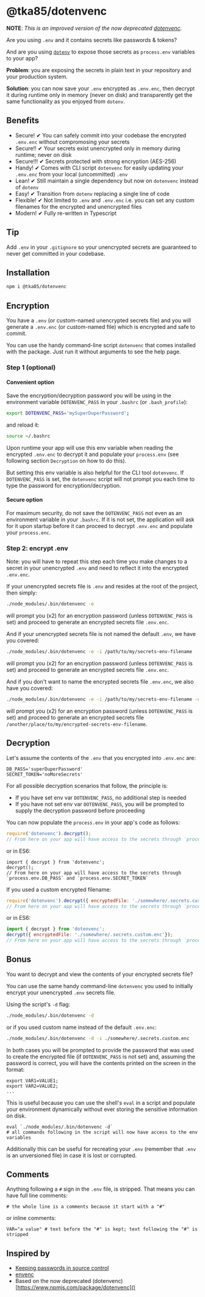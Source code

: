# @tka85/dotenvenc

**NOTE**: *This is an improved version of the now deprecated [dotenvenc](https://www.npmjs.com/package/dotenvenc).*

Are you using `.env` and it contains secrets like passwords & tokens?

And are you using [`dotenv`](https://www.npmjs.com/package/dotenv) to expose those secrets as `process.env` variables to your app?

**Problem**: you are exposing the secrets in plain text in your repository and your production system.

**Solution**: you can now save your `.env` encrypted as `.env.enc`, then decrypt it during runtime only in memory (never on disk) and transparently get the same functionality as you enjoyed from `dotenv`.

## Benefits

* Secure!
  ✔ You can safely commit into your codebase the encrypted `.env.enc` without compromosing your secrets
* Secure!!
  ✔ Your secrets exist unencrypted only in memory during runtime; never on disk
* Secure!!!
  ✔ Secrets protected with strong encryption (AES-256)
* Handy!
  ✔ Comes with CLI script `dotenvenc` for easily updating your `.env.enc` from your local (uncommitted) `.env`
* Lean!
  ✔ Still maintain a single dependency but now on `dotenvenc` instead of `dotenv`
* Easy!
  ✔ Transition from `dotenv` replacing a single line of code
* Flexible!
  ✔ Not limited to `.env` and `.env.enc` i.e. you can set any custom filenames for the encrypted and unencrypted files
* Modern!
  ✔ Fully re-written in Typescript

## Tip

Add `.env` in your `.gitignore` so your unencrypted secrets are guaranteed to never get committed in your codebase.

## Installation

```bash
npm i @tka85/dotenvenc
```

## Encryption

You have a `.env` (or custom-named unencrypted secrets file) and you will generate a `.env.enc` (or custom-named file) which is encrypted and safe to commit.

You can use the handy command-line script `dotenvenc` that comes installed with the package. Just run it without arguments to see the help page.

### Step 1 (optional)

#### Convenient option

Save the encryption/decryption password you will be using in the environment variable `DOTENVENC_PASS` in your `.bashrc` (or `.bash_profile`):

```bash
export DOTENVENC_PASS='mySuperDuperPassword';
```

and reload it:

```bash
source ~/.bashrc
```

Upon runtime your app will use this env variable when reading the encrypted `.env.enc` to decrypt it and populate your `process.env` (see following section `Decryption` on how to do this).

But setting this env variable is also helpful for the CLI tool `dotenvenc`. If `DOTENVENC_PASS` is set, the `dotenvenc` script will not prompt you each time to type the password for encryption/decryption.

#### Secure option

For maximum security, do not save the `DOTENVENC_PASS` not even as an environment variable in your `.bashrc`. If it is not set, the application will ask for it upon startup before it can proceed to decrypt `.env.enc` and populate your `process.enc`.

### Step 2: encrypt .env

Note: you will have to repeat this step each time you make changes to a secret in your unencrypted `.env` and need to reflect it into the encrypted `.env.enc`.

If your unencrypted secrets file is `.env` and resides at the root of the project, then simply:

```bash
./node_modules/.bin/dotenvenc -e
```

will prompt you (x2) for an encryption password (unless `DOTENVENC_PASS` is set) and proceed to generate an encrypted secrets file `.env.enc`.

And if your unencrypted secrets file is not named the default `.env`, we have you covered:

```bash
./node_modules/.bin/dotenvenc -e -i /path/to/my/secrets-env-filename
```

will prompt you (x2) for an encryption password (unless `DOTENVENC_PASS` is set) and proceed to generate an encrypted secrets file `.env.enc`.

And if you don't want to name the encrypted secrets file `.env.enc`, we also have you covered:

```bash
./node_modules/.bin/dotenvenc -e -i /path/to/my/secrets-env-filename -o /another/place/to/my/encrypted-secrets-env-filename
```

will prompt you (x2) for an encryption password (unless `DOTENVENC_PASS` is set) and proceed to generate an encrypted secrets file `/another/place/to/my/encrypted-secrets-env-filename`.

## Decryption

Let's assume the contents of the `.env` that you encrypted into `.env.enc` are:

```text
DB_PASS='superDuperPassword'
SECRET_TOKEN='noMoreSecrets'
```

For all possible decryption scenarios that follow, the principle is:

* If you have set env var `DOTENVENC_PASS`, no additional step is needed
* If you have not set env var `DOTENVENC_PASS`, you will be prompted to supply the decryption password before proceeding
  
You can now populate the `process.env` in your app's code as follows:

```javascript
require('dotenvenc').decrypt();
// From here on your app will have access to the secrets through `process.env.DB_PASS` and `process.env.SECRET_TOKEN`
```

or in ES6:

```ES6
import { decrypt } from 'dotenvenc';
decrypt();
// From here on your app will have access to the secrets through `process.env.DB_PASS` and `process.env.SECRET_TOKEN`
```

If you used a custom encrypted filename:

```javascript
require('dotenvenc').decrypt({ encryptedFile: './somewhere/.secrets.custom.enc'});
// From here on your app will have access to the secrets through `process.env.DB_PASS` and `process.env.SECRET_TOKEN`
```

or in ES6:

```javascript
import { decrypt } from 'dotenvenc';
decrypt({ encryptedFile: './somewhere/.secrets.custom.enc'});
// From here on your app will have access to the secrets through `process.env.DB_PASS` and `process.env.SECRET_TOKEN`
```

## Bonus

You want to decrypt and view the contents of your encrypted secrets file?

You can use the same handy command-line `dotenvenc` you used to initially encrypt your unencrypted `.env` secrets file.

Using the script's `-d` flag:

```bash
./node_modules/.bin/dotenvenc -d
```

or if you used custom name instead of the default `.env.enc`:

```bash
./node_modules/.bin/dotenvenc -d -i ./somewhere/.secrets.custom.enc
```

In both cases you will be prompted to provide the password that was used to create the encrypted file (if `DOTENVENC_PASS` is not set) and, assuming the password is correct, you will have the contents printed on the screen in the format:

```
export VAR1=VALUE1;
export VAR2=VALUE2;
...
```

This is useful because you can use the shell's `eval` in a script and populate your environment dynamically without ever storing the sensitive information on disk.

```
eval `./node_modules/.bin/dotenvenc -d`
# all commands following in the script will now have access to the env variables
```

Additionally this can be useful for recreating your `.env` (remember that `.env` is an unversioned file) in case it is lost or corrupted.

## Comments

Anything following a `#` sign in the `.env` file,  is stripped. That means you can have full line comments:

```
# the whole line is a comments because it start with a "#"
```

or inline comments:

```
VAR="a value" # text before the "#" is kept; text following the "#" is stripped
```

## Inspired by

* [Keeping passwords in source control](http://ejohn.org/blog/keeping-passwords-in-source-control/)
* [envenc](https://www.npmjs.com/package/envenc)
* Based on the now deprecated (dotenvenc)[https://www.npmjs.com/package/dotenvenc]()

